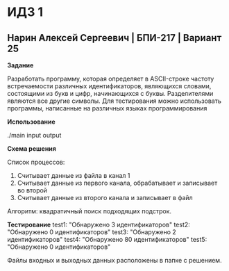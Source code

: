 # ИДЗ 1
## Нарин Алексей Сергеевич | БПИ-217 | Вариант 25

**Задание**

Разработать программу, которая определяет в ASCII-строке частоту встречаемости различных идентификаторов, являющихся словами, состоящими из букв и цифр, начинающихся с буквы.
Разделителями являются все другие символы. Для тестирования
можно использовать программы, написанные на различных языках программирования

**Использование**

./main input output 

**Схема решения**

Список процессов:

1) Считывает данные из файла в канал 1
2) Считывает данные из первого канала, обрабатывает и записывает во второй
3) Считывает данные из второго канала и записывает в файл

Алгоритм: квадратичный поиск подходящих подстрок.

**Тестирование**
test1: "Обнаружено 3 идентификаторов"
test2: "Обнаружено 0 идентификаторов"
test3: "Обнаружено 2 идентификаторов"
test4: "Обнаружено 80 идентификаторов"
test5: "Обнаружено 0 идентификаторов"

Файлы входных и выходных данных расположены в папке с решением.
